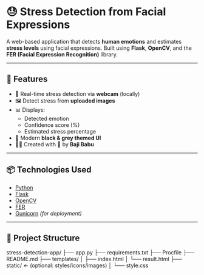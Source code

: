 # 😓 Stress Detection from Facial Expressions

A web-based application that detects **human emotions** and estimates **stress levels** using facial expressions. Built using **Flask**, **OpenCV**, and the **FER (Facial Expression Recognition)** library.

---

## 🚀 Features

- 🎥 Real-time stress detection via **webcam** (locally)
- 🖼️ Detect stress from **uploaded images**
- 📊 Displays:
  - Detected emotion
  - Confidence score (%)
  - Estimated stress percentage
- 🎨 Modern **black & grey themed UI**
- 👨‍💻 Created with 💙 by **Baji Babu**

---

## 📦 Technologies Used

- [Python](https://www.python.org/)
- [Flask](https://flask.palletsprojects.com/)
- [OpenCV](https://opencv.org/)
- [FER](https://github.com/justinshenk/fer)
- [Gunicorn](https://gunicorn.org/) *(for deployment)*

---

## 📁 Project Structure

stress-detection-app/
├── app.py
├── requirements.txt
├── Procfile
├── README.md
├── templates/
│ ├── index.html
│ └── result.html
├── static/ ← (optional: styles/icons/images)
│ └── style.css
